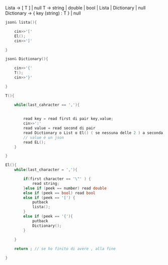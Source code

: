 Lista -> [ T ] | null
T -> string | double | bool | Lista | Dictionary | null
Dictionary -> { key (string) : T } | null

```cpp
json& lista(){

	cin>>'['
	El();
	cin>>']'

}

json& Dictionary(){

	cin>>'{'
	T();
	cin>>'}'

}

T(){

	while(last_cahracter == ','){
	
		
		read key = read first di pair key,value;
		cin>>':'
		read value = read second di pair
		read Dictionary o List o El() ( se nessuna delle 2 ) a seconda se ci sono {} o []
		// value è un json
		read EL();
	}

}

El(){
	while(last_character = ','){

		if(first character == '\"' ) {
			read string;
		}else if (peek == number) read double
		else if (peek == bool) read bool
		else if (peek == '[') {
			putback 
			lista();
		}
		else if (peek == '{'){
			putback
			Dictionary();
		}
		
	}

	return ; // se ho finito di avere , alla fine

}

```


